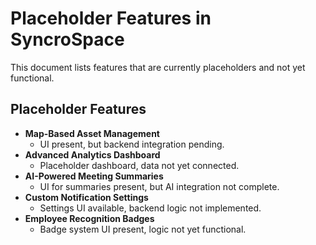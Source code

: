 # Placeholder Features in SyncroSpace

This document lists features that are currently placeholders and not yet functional.

## Placeholder Features

- **Map-Based Asset Management**
  - UI present, but backend integration pending.
- **Advanced Analytics Dashboard**
  - Placeholder dashboard, data not yet connected.
- **AI-Powered Meeting Summaries**
  - UI for summaries present, but AI integration not complete.
- **Custom Notification Settings**
  - Settings UI available, backend logic not implemented.
- **Employee Recognition Badges**
  - Badge system UI present, logic not yet functional.
